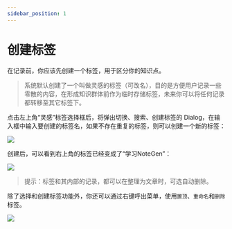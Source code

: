 ```yaml
---
sidebar_position: 1
---
```


# 创建标签

在记录前，你应该先创建一个标签，用于区分你的知识点。

> 系统默认创建了一个叫做灵感的标签（可改名），目的是方便用户记录一些零散的内容，在形成知识群体前作为临时存储标签，未来你可以将任何记录都转移至其它标签下。

点击左上角“灵感”标签选择框后，将弹出切换、搜索、创建标签的 Dialog，在输入框中输入要创建的标签名，如果不存在重复的标签，则可以创建一个新的标签：

![](https://cdn.jsdelivr.net/gh/codexu/note-gen-image-sync@main/bf267e7c-5194-419b-805a-f4a9987190fe.png)

创建后，可以看到右上角的标签已经变成了“学习NoteGen”：

![](https://cdn.jsdelivr.net/gh/codexu/note-gen-image-sync@main/28ef39ef-2c68-4b4f-8ea1-c2ba0f7528cf.png)

> 提示：标签和其内部的记录，都可以在整理为文章时，可选自动删除。

除了选择和创建标签功能外，你还可以通过右键呼出菜单，使用`置顶`、`重命名`和`删除`标签。

![](https://cdn.jsdelivr.net/gh/codexu/note-gen-image-sync@main/311f2138-c503-42bf-b99d-92c601444c2f.png)